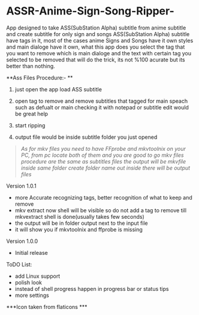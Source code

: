 # ASSR-Anime-Sign-Song-Ripper-
App designed to take ASS(SubStation Alpha) subtitle from anime subtitle and create subtitle for only sign and songs
ASS(SubStation Alpha) subtitle have tags in it, most of the cases anime Signs and Songs have it own styles and main dialoge have it own, what this app does you select the tag that you want to remove which is main dialoge and the text with certain tag you selected  to be removed that will do the trick, its not %100 acurate but its better than nothing. 


**Ass Files Procedure:- **

1. just open the app load ASS subtitle 

2. open tag to remove and remove subtitles that tagged for main speach such as defualt or main checking it with notepad or subtitle edit would be great help  

3. start ripping 

4. output file would be inside subtitle folder you just opened 




> *As for mkv files you need to have FFprobe and mkvtoolnix on your PC, from pc locate both of them and you are good to go mkv files procedure are the same as subtitles files the output will be mkvfile inside same folder create folder name out inside there will be output files*

Version 1.0.1
- more Accurate recognizing tags, better recognition of what to keep and remove
- mkv extract now shell will be visible so do not add a tag to remove till mkvextract shell is done(usually takes few seconds)
- the output will be in folder output next to the input file
- it will show you if mkvtoolnix and ffprobe is missing


Version 1.0.0
- Initial release


ToDO List:

- add Linux support
- polish look
- instead of shell progress happen in progress bar or status tips
- more settings




***Icon taken from flaticons ***
